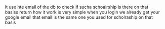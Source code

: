 it use hte email of the db to check if sucha schoalrship is there on that basiss return how it work is very simple when you login we already get your google email that email is the same one you used for scholraship on that basis 